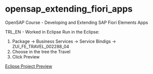 # opensap_extending_fiori_apps
OpenSAP Course - Developing and Extending SAP Fiori Elements Apps

TRL_EN - Worked in Eclipse
Run in the Eclipse: 
1. Package -> Business Services -> Service Bindigs -> ZUI_FE_TRAVEL_002288_04
2. Choose in the tree the Travel
3. Click Preview

[Eclipse Project Preview](https://i.imgur.com/mb7UWiX.png)
